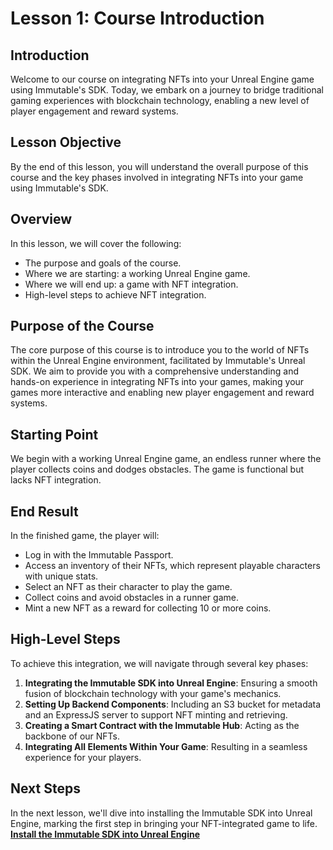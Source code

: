 # Lesson 1: Course Introduction

## Introduction

Welcome to our course on integrating NFTs into your Unreal Engine game using Immutable's SDK. Today, we embark on a journey to bridge traditional gaming experiences with blockchain technology, enabling a new level of player engagement and reward systems.

## Lesson Objective

By the end of this lesson, you will understand the overall purpose of this course and the key phases involved in integrating NFTs into your game using Immutable's SDK.

## Overview

In this lesson, we will cover the following:

- The purpose and goals of the course.
- Where we are starting: a working Unreal Engine game.
- Where we will end up: a game with NFT integration.
- High-level steps to achieve NFT integration.

## Purpose of the Course

The core purpose of this course is to introduce you to the world of NFTs within the Unreal Engine environment, facilitated by Immutable's Unreal SDK. We aim to provide you with a comprehensive understanding and hands-on experience in integrating NFTs into your games, making your games more interactive and enabling new player engagement and reward systems.

## Starting Point

We begin with a working Unreal Engine game, an endless runner where the player collects coins and dodges obstacles. The game is functional but lacks NFT integration.

## End Result

In the finished game, the player will:

- Log in with the Immutable Passport.
- Access an inventory of their NFTs, which represent playable characters with unique stats.
- Select an NFT as their character to play the game.
- Collect coins and avoid obstacles in a runner game.
- Mint a new NFT as a reward for collecting 10 or more coins.

## High-Level Steps

To achieve this integration, we will navigate through several key phases:

1. **Integrating the Immutable SDK into Unreal Engine**: Ensuring a smooth fusion of blockchain technology with your game's mechanics.
2. **Setting Up Backend Components**: Including an S3 bucket for metadata and an ExpressJS server to support NFT minting and retrieving.
3. **Creating a Smart Contract with the Immutable Hub**: Acting as the backbone of our NFTs.
4. **Integrating All Elements Within Your Game**: Resulting in a seamless experience for your players.

## Next Steps

In the next lesson, we'll dive into installing the Immutable SDK into Unreal Engine, marking the first step in bringing your NFT-integrated game to life. [**Install the Immutable SDK into Unreal Engine**](../02-install-the-immutable-sdk-into-unreal-engine/README.md)